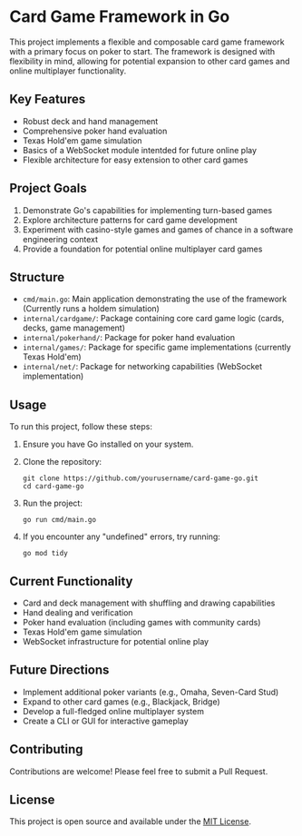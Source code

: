 # Card Game Framework in Go

This project implements a flexible and composable card game framework with a primary focus on poker to start. The framework is designed with flexibility in mind, allowing for potential expansion to other card games and online multiplayer functionality.

## Key Features

- Robust deck and hand management
- Comprehensive poker hand evaluation
- Texas Hold'em game simulation
- Basics of a WebSocket module intentded for future online play
- Flexible architecture for easy extension to other card games

## Project Goals

1. Demonstrate Go's capabilities for implementing turn-based games
2. Explore architecture patterns for card game development
3. Experiment with casino-style games and games of chance in a software engineering context
4. Provide a foundation for potential online multiplayer card games

## Structure

- `cmd/main.go`: Main application demonstrating the use of the framework (Currently runs a holdem simulation)
- `internal/cardgame/`: Package containing core card game logic (cards, decks, game management)
- `internal/pokerhand/`: Package for poker hand evaluation
- `internal/games/`: Package for specific game implementations (currently Texas Hold'em)
- `internal/net/`: Package for networking capabilities (WebSocket implementation)

## Usage

To run this project, follow these steps:

1. Ensure you have Go installed on your system.

2. Clone the repository:
   ```
   git clone https://github.com/yourusername/card-game-go.git
   cd card-game-go
   ```

3. Run the project:
   ```
   go run cmd/main.go
   ```

4. If you encounter any "undefined" errors, try running:
   ```
   go mod tidy
   ```

## Current Functionality

- Card and deck management with shuffling and drawing capabilities
- Hand dealing and verification
- Poker hand evaluation (including games with community cards)
- Texas Hold'em game simulation
- WebSocket infrastructure for potential online play

## Future Directions

- Implement additional poker variants (e.g., Omaha, Seven-Card Stud)
- Expand to other card games (e.g., Blackjack, Bridge)
- Develop a full-fledged online multiplayer system
- Create a CLI or GUI for interactive gameplay

## Contributing

Contributions are welcome! Please feel free to submit a Pull Request.

## License

This project is open source and available under the [MIT License](LICENSE).
